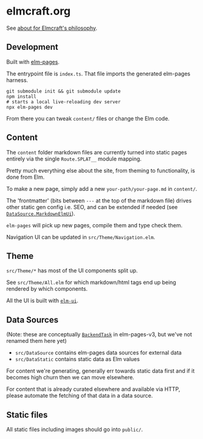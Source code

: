 # elmcraft.org

See [about for Elmcraft's philosophy](https://elmcraft.org/about).


## Development

Built with [elm-pages](https://elm-pages.com/).

The entrypoint file is `index.ts`. That file imports the generated elm-pages harness.

```
git submodule init && git submodule update
npm install
# starts a local live-reloading dev server
npx elm-pages dev
```

From there you can tweak `content/` files or change the Elm code.

## Content

The `content` folder markdown files are currently turned into static pages entirely via the single `Route.SPLAT__` module mapping.

Pretty much everything else about the site, from theming to functionality, is done from Elm.

To make a new page, simply add a new `your-path/your-page.md` in `content/`.

The 'frontmatter' (bits between `---` at the top of the markdown file) drives other static gen config i.e. SEO, and can be extended if needed (see [`DataSource.MarkdownElmUi`](https://github.com/elmcraft/elmcraft.org/blob/main/src/DataSource/MarkdownElmUi.elm#L24)).

`elm-pages` will pick up new pages, compile them and type check them.

Navigation UI can be updated in `src/Theme/Navigation.elm`.

## Theme

`src/Theme/*` has most of the UI components split up.

See `src/Theme/All.elm` for which markdown/html tags end up being rendered by which components.

All the UI is built with [`elm-ui`](https://package.elm-lang.org/packages/mdgriffith/elm-ui/latest/).

## Data Sources

(Note: these are conceptually [`BackendTask`](https://package.elm-lang.org/packages/dillonkearns/elm-pages/latest/BackendTask) in elm-pages-v3, but we've not renamed them here yet)

- `src/DataSource` contains elm-pages data sources for external data
- `src/DataStatic` contains static data as Elm values

For content we're generating, generally err towards static data first and if it becomes high churn then we can move elsewhere.

For content that is already curated elsewhere and available via HTTP, please automate the fetching of that data in a data source.

## Static files

All static files including images should go into `public/`.
